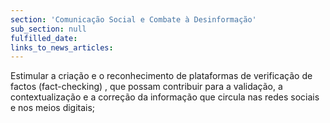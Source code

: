 ```yaml
---
section: 'Comunicação Social e Combate à Desinformação'
sub_section: null
fulfilled_date:
links_to_news_articles:
---
```


Estimular a criação e o reconhecimento de plataformas de verificação de factos (fact-checking) , que possam contribuir para a validação, a contextualização e a correção da informação que circula nas redes sociais e nos meios digitais;